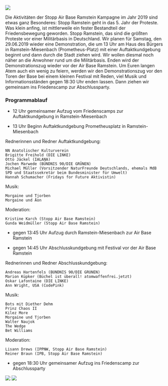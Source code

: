 ![](/assets/pictures/Demo/Demo_540.jpg)

Die Aktivitäten der Stopp Air Base Ramstein Kampagne im Jahr 2019 sind etwas ganz Besonderes: Stopp Ramstein geht in das 5. Jahr der Proteste. Was klein anfing, ist mittlerweile ein fester Bestandteil der Friedensbewegung geworden. Stopp Ramstein, das sind die größten Proteste vor einer Militärbasis in Deutschland.
Wir planen für Samstag, den 29.06.2019 wieder eine Demonstration, die um 13 Uhr am Haus des Bürgers in Ramstein-Miesenbach (Prometheus-Platz) mit einer Auftaktkundgebung beginnt und dann durch die Stadt ziehen wird. Wir wollen diesmal noch näher an die Anwohner rund um die Militärbasis.
Enden wird der Demonstrationszug wieder vor der Air Base Ramstein. Um Euren langen Atem auch ein wenig zu feiern, werden wir den Demonstrationszug vor den Toren der Base bei einem kleinen Festival mit Reden, viel Musik und Informationsständen gegen 18:30 Uhr enden lassen. Dann ziehen wir gemeinsam ins Friedenscamp zur Abschlussparty.

### Programmablauf

* 12 Uhr gemeinsamer Aufzug vom Friedenscamps zur Auftaktkundgebung in Ramstein-Miesenbach

* 13 Uhr Beginn Auftaktkundgebung Prometheusplatz in Ramstein-Miesenbach

Rednerinnen und Redner Auftaktkundgebung:

    NN Anatolischer Kulturverein
    Brigitte Freihold (DIE LINKE)
    Otto Jäckel (IALANA)
    Jochen Marwede (BÜNDNIS 90/DIE GRÜNEN)
    Michael Müller (Vorsitzender NaturFreunde Deutschlands, ehemals MdB SPD und Staatssekretär beim Bundesminister für Umwelt)
    Hannah Schumacher (Fridays for Future Aktivistin)

Musik:

    Morgaine und Tjorben
    Morgaine und Äon

Moderation:

    Kristine Karch (Stopp Air Base Ramstein)
    Gunda Weidmüller (Stopp Air Base Ramstein)

* gegen 13:45 Uhr Aufzug durch Ramstein-Miesenbach zur Air Base Ramstein

* gegen 14:45 Uhr Abschlusskundgebung mit Festival vor der Air Base Ramstein

Rednerinnen und Redner Abschlusskundgebung:

    Andreas Hartenfels (BÜNDNIS 90/DIE GRÜNEN)
    Marion Küpker (Büchel ist überall! atomwaffenfrei.jetzt)
    Oskar Lafontaine (DIE LINKE)
    Ann Wright, USA (CodePink)

Musik:

    Bots mit Diether Dehm
    Prinz Chaos II
    Kilez More
    Morgaine und Tjorben
    Walter Naujok
    The Wedge
    Bet Williams

Moderation:

    Lisann Drews (IPPNW, Stopp Air Base Ramstein)
    Reiner Braun (IPB, Stopp Air Base Ramstein)

* gegen 18:30 Uhr gemeinsamer Aufzug ins Friedenscamp zur Abschlussparty

![](/assets/pictures/Demo/Demo_1080.jpg)
![](/assets/pictures/Demo/Demo_2_1080.jpg)
